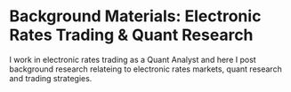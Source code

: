 # Background Materials: Electronic Rates Trading & Quant Research
I work in electronic rates trading as a Quant Analyst and here I post background research relateing to electronic rates markets, quant research and trading strategies. 
